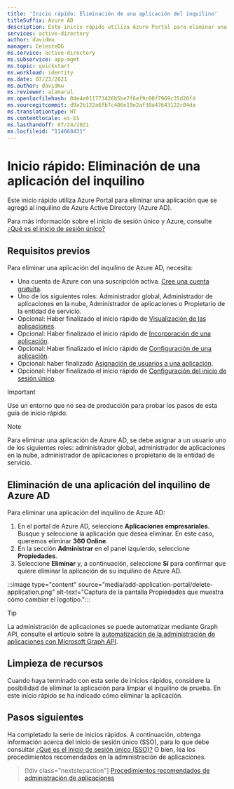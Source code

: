 ```yaml
---
title: 'Inicio rápido: Eliminación de una aplicación del inquilino'
titleSuffix: Azure AD
description: Este inicio rápido utiliza Azure Portal para eliminar una aplicación del inquilino de Azure Active Directory (Azure AD).
services: active-directory
author: davidmu
manager: CelesteDG
ms.service: active-directory
ms.subservice: app-mgmt
ms.topic: quickstart
ms.workload: identity
ms.date: 07/23/2021
ms.author: davidmu
ms.reviewer: alamaral
ms.openlocfilehash: 04e4e011773426b5be7f6ef9c00f7969c35d20fd
ms.sourcegitcommit: d9a2b122a6fb7c406e19e2af30a47643122c04da
ms.translationtype: HT
ms.contentlocale: es-ES
ms.lasthandoff: 07/24/2021
ms.locfileid: "114668431"
---
```

# <a name="quickstart-delete-an-application-from-your-tenant"></a>Inicio rápido: Eliminación de una aplicación del inquilino

Este inicio rápido utiliza Azure Portal para eliminar una aplicación que se agregó al inquilino de Azure Active Directory (Azure AD).

Para más información sobre el inicio de sesión único y Azure, consulte [¿Qué es el inicio de sesión único?](what-is-single-sign-on.md)

## <a name="prerequisites"></a>Requisitos previos

Para eliminar una aplicación del inquilino de Azure AD, necesita:

- Una cuenta de Azure con una suscripción activa. [Cree una cuenta gratuita](https://azure.microsoft.com/free/?WT.mc_id=A261C142F).
- Uno de los siguientes roles: Administrador global, Administrador de aplicaciones en la nube, Administrador de aplicaciones o Propietario de la entidad de servicio.
- Opcional: Haber finalizado el inicio rápido de [Visualización de las aplicaciones](view-applications-portal.md).
- Opcional: Haber finalizado el inicio rápido de [Incorporación de una aplicación](add-application-portal.md).
- Opcional: Haber finalizado el inicio rápido de [Configuración de una aplicación](add-application-portal-configure.md).
- Opcional: haber finalizado [Asignación de usuarios a una aplicación](add-application-portal-assign-users.md).
- Opcional: Haber finalizado el inicio rápido de [Configuración del inicio de sesión único](add-application-portal-setup-sso.md).

>[!IMPORTANT]
>Use un entorno que no sea de producción para probar los pasos de esta guía de inicio rápido.

> [!NOTE]
>Para eliminar una aplicación de Azure AD, se debe asignar a un usuario uno de los siguientes roles: administrador global, administrador de aplicaciones en la nube, administrador de aplicaciones o propietario de la entidad de servicio.

## <a name="delete-an-application-from-your-azure-ad-tenant"></a>Eliminación de una aplicación del inquilino de Azure AD

Para eliminar una aplicación del inquilino de Azure AD:

1. En el portal de Azure AD, seleccione **Aplicaciones empresariales**. Busque y seleccione la aplicación que desea eliminar. En este caso, queremos eliminar **360 Online**.
1. En la sección **Administrar** en el panel izquierdo, seleccione **Propiedades**.
1. Seleccione **Eliminar** y, a continuación, seleccione **Sí** para confirmar que quiere eliminar la aplicación de su inquilino de Azure AD.

:::image type="content" source="media/add-application-portal/delete-application.png" alt-text="Captura de la pantalla Propiedades que muestra cómo cambiar el logotipo.":::

> [!TIP]
> La administración de aplicaciones se puede automatizar mediante Graph API, consulte el artículo sobre la [automatización de la administración de aplicaciones con Microsoft Graph API](/graph/application-saml-sso-configure-api).

## <a name="clean-up-resources"></a>Limpieza de recursos

Cuando haya terminado con esta serie de inicios rápidos, considere la posibilidad de eliminar la aplicación para limpiar el inquilino de prueba. En este inicio rápido se ha indicado cómo eliminar la aplicación.

## <a name="next-steps"></a>Pasos siguientes

Ha completado la serie de inicios rápidos. A continuación, obtenga información acerca del inicio de sesión único (SSO), para lo que debe consultar [¿Qué es el inicio de sesión único (SSO)?](what-is-single-sign-on.md) O bien, lea los procedimientos recomendados en la administración de aplicaciones.
> [!div class="nextstepaction"]
> [Procedimientos recomendados de administración de aplicaciones](application-management-fundamentals.md)
